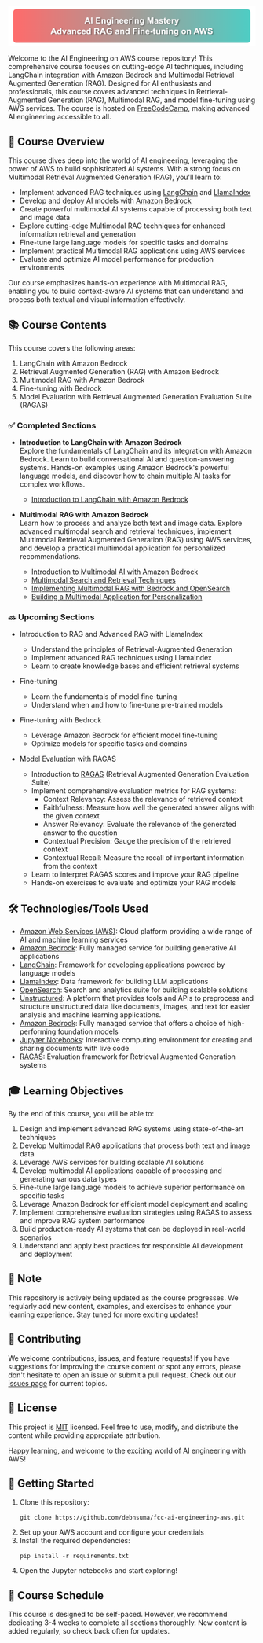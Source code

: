 ![AI Engineering on AWS](img/img1.png)

Welcome to the AI Engineering on AWS course repository! This comprehensive course focuses on cutting-edge AI techniques, including LangChain integration with Amazon Bedrock and Multimodal Retrieval Augmented Generation (RAG). Designed for AI enthusiasts and professionals, this course covers advanced techniques in Retrieval-Augmented Generation (RAG), Multimodal RAG, and model fine-tuning using AWS services. The course is hosted on [FreeCodeCamp](https://www.freecodecamp.org/), making advanced AI engineering accessible to all.

## 🎯 Course Overview

This course dives deep into the world of AI engineering, leveraging the power of AWS to build sophisticated AI systems. With a strong focus on Multimodal Retrieval Augmented Generation (RAG), you'll learn to:

- Implement advanced RAG techniques using [LangChain](https://python.langchain.com/) and [LlamaIndex](https://www.llamaindex.ai/)
- Develop and deploy AI models with [Amazon Bedrock](https://aws.amazon.com/bedrock/)
- Create powerful multimodal AI systems capable of processing both text and image data
- Explore cutting-edge Multimodal RAG techniques for enhanced information retrieval and generation
- Fine-tune large language models for specific tasks and domains
- Implement practical Multimodal RAG applications using AWS services
- Evaluate and optimize AI model performance for production environments

Our course emphasizes hands-on experience with Multimodal RAG, enabling you to build context-aware AI systems that can understand and process both textual and visual information effectively.

## 📚 Course Contents

This course covers the following areas:

1. LangChain with Amazon Bedrock
2. Retrieval Augmented Generation (RAG) with Amazon Bedrock
3. Multimodal RAG with Amazon Bedrock
4. Fine-tuning with Bedrock
5. Model Evaluation with Retrieval Augmented Generation Evaluation Suite (RAGAS)

### ✅ Completed Sections

- **Introduction to LangChain with Amazon Bedrock**  
  Explore the fundamentals of LangChain and its integration with Amazon Bedrock. Learn to build conversational AI and question-answering systems. Hands-on examples using Amazon Bedrock's powerful language models, and discover how to chain multiple AI tasks for complex workflows.
  - [Introduction to LangChain with Amazon Bedrock](LangChain-Bedrock.ipynb)  


- **Multimodal RAG with Amazon Bedrock**  
  Learn how to process and analyze both text and image data. Explore advanced multimodal search and retrieval techniques, implement Multimodal Retrieval Augmented Generation (RAG) using AWS services, and develop a practical multimodal application for personalized recommendations.
  - [Introduction to Multimodal AI with Amazon Bedrock](multimodal-rag/01_Bedrock_Multimodal.ipynb)
  - [Multimodal Search and Retrieval Techniques](multimodal-rag/02_Bedrock_Multimodal_Search_Retrieval.ipynb)
  - [Implementing Multimodal RAG with Bedrock and OpenSearch](multimodal-rag/03_Bedrock_Multimodal_RAG.ipynb)
  - [Building a Multimodal Application for Personalization](multimodal-rag/04_Multimodal_App_Personalization.ipynb)



### 🔜 Upcoming Sections

- Introduction to RAG and Advanced RAG with LlamaIndex
  - Understand the principles of Retrieval-Augmented Generation
  - Implement advanced RAG techniques using LlamaIndex
  - Learn to create knowledge bases and efficient retrieval systems

- Fine-tuning
  - Learn the fundamentals of model fine-tuning
  - Understand when and how to fine-tune pre-trained models

- Fine-tuning with Bedrock
  - Leverage Amazon Bedrock for efficient model fine-tuning
  - Optimize models for specific tasks and domains

- Model Evaluation with RAGAS
  - Introduction to [RAGAS](https://github.com/explodinggradients/ragas) (Retrieval Augmented Generation Evaluation Suite)
  - Implement comprehensive evaluation metrics for RAG systems:
    - Context Relevancy: Assess the relevance of retrieved context
    - Faithfulness: Measure how well the generated answer aligns with the given context
    - Answer Relevancy: Evaluate the relevance of the generated answer to the question
    - Contextual Precision: Gauge the precision of the retrieved context
    - Contextual Recall: Measure the recall of important information from the context
  - Learn to interpret RAGAS scores and improve your RAG pipeline
  - Hands-on exercises to evaluate and optimize your RAG models

## 🛠 Technologies/Tools Used

- [Amazon Web Services (AWS)](https://aws.amazon.com/): Cloud platform providing a wide range of AI and machine learning services
- [Amazon Bedrock](https://aws.amazon.com/bedrock/): Fully managed service for building generative AI applications
- [LangChain](https://python.langchain.com/): Framework for developing applications powered by language models
- [LlamaIndex](https://www.llamaindex.ai/): Data framework for building LLM applications
- [OpenSearch](https://opensearch.org/): Search and analytics suite for building scalable solutions
- [Unstructured](https://unstructured.io/): A platform that provides tools and APIs to preprocess and structure unstructured data like documents, images, and text for easier analysis and machine learning applications.
- [Amazon Bedrock](https://aws.amazon.com/bedrock/): Fully managed service that offers a choice of high-performing foundation models
- [Jupyter Notebooks](https://jupyter.org/): Interactive computing environment for creating and sharing documents with live code
- [RAGAS](https://github.com/explodinggradients/ragas): Evaluation framework for Retrieval Augmented Generation systems

## 🎓 Learning Objectives

By the end of this course, you will be able to:

1. Design and implement advanced RAG systems using state-of-the-art techniques
2. Develop Multimodal RAG applications that process both text and image data
3. Leverage AWS services for building scalable AI solutions
2. Develop multimodal AI applications capable of processing and generating various data types
3. Fine-tune large language models to achieve superior performance on specific tasks
4. Leverage Amazon Bedrock for efficient model deployment and scaling
5. Implement comprehensive evaluation strategies using RAGAS to assess and improve RAG system performance
6. Build production-ready AI systems that can be deployed in real-world scenarios
7. Understand and apply best practices for responsible AI development and deployment

## 📌 Note

This repository is actively being updated as the course progresses. We regularly add new content, examples, and exercises to enhance your learning experience. Stay tuned for more exciting updates!

## 🤝 Contributing

We welcome contributions, issues, and feature requests! If you have suggestions for improving the course content or spot any errors, please don't hesitate to open an issue or submit a pull request. Check out our [issues page](https://github.com/debnsuma/fcc-ai-engineering-aws/issues) for current topics.

## 📝 License

This project is [MIT](https://choosealicense.com/licenses/mit/) licensed. Feel free to use, modify, and distribute the content while providing appropriate attribution.

Happy learning, and welcome to the exciting world of AI engineering with AWS!

## 🚀 Getting Started

1. Clone this repository:
   ```
   git clone https://github.com/debnsuma/fcc-ai-engineering-aws.git
   ```
2. Set up your AWS account and configure your credentials
3. Install the required dependencies:
   ```
   pip install -r requirements.txt
   ```
4. Open the Jupyter notebooks and start exploring!

## 📅 Course Schedule

This course is designed to be self-paced. However, we recommend dedicating 3-4 weeks to complete all sections thoroughly. New content is added regularly, so check back often for updates.